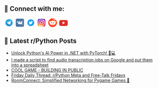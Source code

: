 ## 🔎 Connect with me:
[<img src="https://github.com/bullbesh/bullbesh/blob/main/images/Telegram.png" width="32" height="32" />](https://t.me/bullbesh)
[<img src="https://github.com/bullbesh/bullbesh/blob/main/images/VK.png" width="32" height="32" />](https://vk.com/bullbesh)
[<img src="https://github.com/bullbesh/bullbesh/blob/main/images/Twitter.png" width="32" height="32" />](https://twitter.com/bullbesh1)
[<img src="https://github.com/bullbesh/bullbesh/blob/main/images/Instagram.png" width="32" height="32" />](https://www.instagram.com/bullbesh)
[<img src="https://github.com/bullbesh/bullbesh/blob/main/images/Reddit.png" width="32" height="32" />](https://www.reddit.com/user/bullbesh)
[<img src="https://github.com/bullbesh/bullbesh/blob/main/images/YouTube.png" width="32" height="32" />](https://www.youtube.com/channel/UCtfjRs6uzgq5mfm8S06WTcg)

## 📕 Latest r/Python Posts
<!-- BLOG-POST-LIST:START -->
- [Unlock Python&#39;s AI Power in .NET with PyTorch! 🧠💻](https://www.reddit.com/r/Python/comments/1hskz3f/unlock_pythons_ai_power_in_net_with_pytorch/)
- [I made a script to find audio transcription jobs on Google and put them into a spreadsheet](https://www.reddit.com/r/Python/comments/1hse1yf/i_made_a_script_to_find_audio_transcription_jobs/)
- [COOL GAME - BUILDING IN PUBLIC](https://www.reddit.com/r/Python/comments/1hsbaoe/cool_game_building_in_public/)
- [Friday Daily Thread: r/Python Meta and Free-Talk Fridays](https://www.reddit.com/r/Python/comments/1hs8l05/friday_daily_thread_rpython_meta_and_freetalk/)
- [RoomConnect: Simplified Networking for Pygame Games 🚀](https://www.reddit.com/r/Python/comments/1hs1muw/roomconnect_simplified_networking_for_pygame_games/)
<!-- BLOG-POST-LIST:END -->
